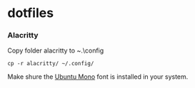 # dotfiles

### Alacritty 
Copy folder alacritty to ~.\config
```
cp -r alacritty/ ~/.config/
```
Make shure the [Ubuntu Mono](https://fonts.google.com/specimen/Ubuntu+Mono) font is installed in your system. 
